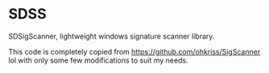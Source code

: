 # SDSS
SDSigScanner, lightweight windows signature scanner library.

This code is completely copied from https://github.com/ohkriss/SigScanner lol with only some few modifications to suit my needs.
